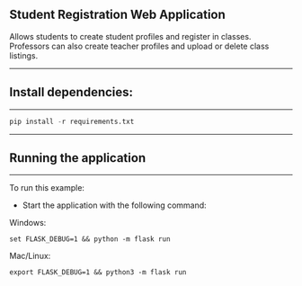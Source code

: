 ## Student Registration Web Application ##

Allows students to create student profiles and register in classes. Professors can also create teacher profiles and upload or delete class listings.

-------------------------
## Install dependencies:
-------------------------
```python
pip install -r requirements.txt
```
------------------------
## Running the application
-----------------------
To run this example:
- Start the application with the following command:

Windows:    
```
set FLASK_DEBUG=1 && python -m flask run
```
Mac/Linux:   
``` 
export FLASK_DEBUG=1 && python3 -m flask run
```